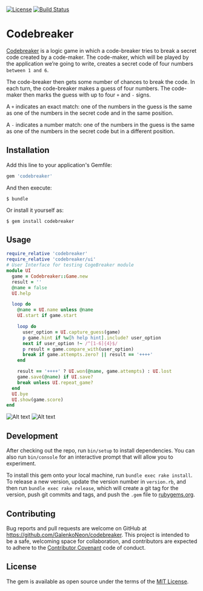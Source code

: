 [![License](http://img.shields.io/badge/license-MIT-green.svg?style=flat)](https://github.com/GalenkoNeon/CodeBreaker/blob/master/LICENSE.txt)
[![Build Status](https://travis-ci.org/GalenkoNeon/CodeBreaker.svg?branch=dev)](https://travis-ci.org/GalenkoNeon/CodeBreaker)
# Codebreaker

[Codebreaker](https://rubygarage.github.io/slides/rspec#/37/1) is a logic game in which a code-breaker tries to break a secret code created by a code-maker. The code-maker, which will be played by the application we’re going to write, creates a secret code of four numbers `between 1 and 6`.


The code-breaker then gets some number of chances to break the code. In each turn, the code-breaker makes a guess of four numbers. The code-maker then marks the guess with up to four `+` and `-` signs.


A `+` indicates an exact match: one of the numbers in the guess is the same as one of the numbers in the secret code and in the same position.


A `-` indicates a number match: one of the numbers in the guess is the same as one of the numbers in the secret code but in a different position.

## Installation

Add this line to your application's Gemfile:

```ruby
gem 'codebreaker'
```

And then execute:

    $ bundle

Or install it yourself as:

    $ gem install codebreaker

## Usage

```ruby
require_relative 'codebreaker'
require_relative 'codebreaker/ui'
# User Interface for testing CogeBreaker module
module UI
  game = Codebreaker::Game.new
  result = ''
  @name = false
  UI.help

  loop do
    @name = UI.name unless @name
    UI.start if game.start

    loop do
      user_option = UI.capture_guess(game)
      p game.hint if %w[h help hint].include? user_option
      next if user_option !~ /^[1-6]{4}$/
      p result = game.compare_with(user_option)
      break if game.attempts.zero? || result == '++++'
    end

    result == '++++' ? UI.won(@name, game.attempts) : UI.lost
    game.save(@name) if UI.save?
    break unless UI.repeat_game?
  end
  UI.bye
  UI.show(game.score)
end
```
  ![Alt text](https://snag.gy/BnFZNX.jpg 'example of data.yaml')
  ![Alt text](https://snag.gy/8gX25p.jpg 'Read from file..')

## Development

After checking out the repo, run `bin/setup` to install dependencies. You can also run `bin/console` for an interactive prompt that will allow you to experiment.

To install this gem onto your local machine, run `bundle exec rake install`. To release a new version, update the version number in `version.rb`, and then run `bundle exec rake release`, which will create a git tag for the version, push git commits and tags, and push the `.gem` file to [rubygems.org](https://rubygems.org).

## Contributing

Bug reports and pull requests are welcome on GitHub at https://github.com/GalenkoNeon/codebreaker. This project is intended to be a safe, welcoming space for collaboration, and contributors are expected to adhere to the [Contributor Covenant](http://contributor-covenant.org) code of conduct.


## License

The gem is available as open source under the terms of the [MIT License](http://opensource.org/licenses/MIT).

